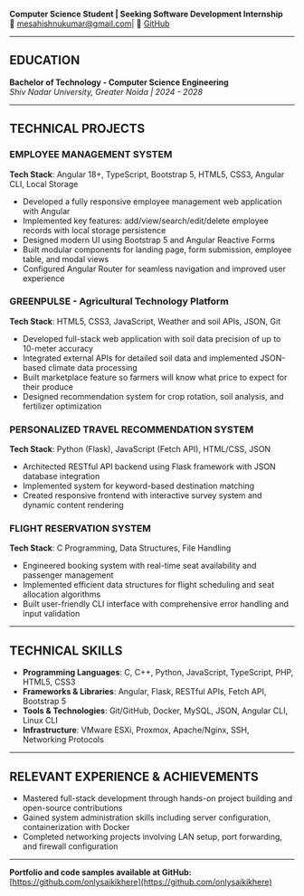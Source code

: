 **Computer Science Student | Seeking Software Development Internship**  
📧 [mesahishnukumar@gmail.com](mailto:mesahishnukumar@gmail.com)| 🔗 [GitHub](https://github.com/onlysaikikhere)  

---

## EDUCATION  
**Bachelor of Technology - Computer Science Engineering**  
*Shiv Nadar University, Greater Noida | 2024 - 2028*  

---

## TECHNICAL PROJECTS  
### EMPLOYEE MANAGEMENT SYSTEM  
**Tech Stack**: Angular 18+, TypeScript, Bootstrap 5, HTML5, CSS3, Angular CLI, Local Storage  
- Developed a fully responsive employee management web application with Angular  
- Implemented key features: add/view/search/edit/delete employee records with local storage persistence  
- Designed modern UI using Bootstrap 5 and Angular Reactive Forms  
- Built modular components for landing page, form submission, employee table, and modal views  
- Configured Angular Router for seamless navigation and improved user experience  

### GREENPULSE - Agricultural Technology Platform  
**Tech Stack**: HTML5, CSS3, JavaScript, Weather and soil APIs, JSON, Git  
- Developed full-stack web application with soil data precision of up to 10-meter accuracy  
- Integrated external APIs for detailed soil data and implemented JSON-based climate data processing  
- Built marketplace feature so farmers will know what price to expect for their produce  
- Designed recommendation system for crop rotation, soil analysis, and fertilizer optimization  

### PERSONALIZED TRAVEL RECOMMENDATION SYSTEM  
**Tech Stack**: Python (Flask), JavaScript (Fetch API), HTML/CSS, JSON  
- Architected RESTful API backend using Flask framework with JSON database integration  
- Implemented system for keyword-based destination matching  
- Created responsive frontend with interactive survey system and dynamic content rendering  

### FLIGHT RESERVATION SYSTEM  
**Tech Stack**: C Programming, Data Structures, File Handling  
- Engineered booking system with real-time seat availability and passenger management  
- Implemented efficient data structures for flight scheduling and seat allocation algorithms  
- Built user-friendly CLI interface with comprehensive error handling and input validation  

---

## TECHNICAL SKILLS  
- **Programming Languages**: C, C++, Python, JavaScript, TypeScript, PHP, HTML5, CSS3  
- **Frameworks & Libraries**: Angular, Flask, RESTful APIs, Fetch API, Bootstrap 5  
- **Tools & Technologies**: Git/GitHub, Docker, MySQL, JSON, Angular CLI, Linux CLI  
- **Infrastructure**: VMware ESXi, Proxmox, Apache/Nginx, SSH, Networking Protocols  

---

## RELEVANT EXPERIENCE & ACHIEVEMENTS  
- Mastered full-stack development through hands-on project building and open-source contributions  
- Gained system administration skills including server configuration, containerization with Docker  
- Completed networking projects involving LAN setup, port forwarding, and firewall configuration  

---

**Portfolio and code samples available at GitHub:**  
[https://github.com/onlysaikikhere](https://github.com/onlysaikikhere)
